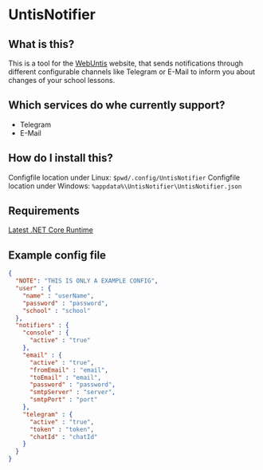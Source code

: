 # UntisNotifier
## What is this?
This is a tool for the [WebUntis](https://mese.webuntis.com/WebUntis) website, that sends notifications through different configurable channels like Telegram or E-Mail to inform you about changes of your school lessons.

## Which services do whe currently support?
* Telegram
* E-Mail

## How do I install this?
Configfile location under Linux: `$pwd/.config/UntisNotifier`
Configfile location under Windows: `%appdata%\UntisNotifier\UntisNotifier.json`

## Requirements
[Latest .NET Core Runtime](https://dotnet.microsoft.com/download)

## Example config file
```json
{
  "NOTE": "THIS IS ONLY A EXAMPLE CONFIG",
  "user" : {
    "name" : "userName",
    "password" : "password",
    "school" : "school"
  },
  "notifiers" : {
    "console" : {
      "active" : "true"
    },
    "email" : {
      "active" : "true",
      "fromEmail" : "email",
      "toEmail" : "email",
      "password" : "password",
      "smtpServer" : "server",
      "smtpPort" : "port"
    },
	"telegram" : {
	  "active" : "true",
      "token" : "token",
      "chatId" : "chatId"
	}
  }
}
```
  


